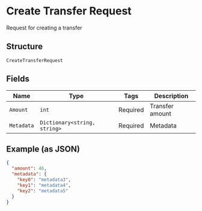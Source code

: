 
# Create Transfer Request

Request for creating a transfer

## Structure

`CreateTransferRequest`

## Fields

| Name | Type | Tags | Description |
|  --- | --- | --- | --- |
| `Amount` | `int` | Required | Transfer amount |
| `Metadata` | `Dictionary<string, string>` | Required | Metadata |

## Example (as JSON)

```json
{
  "amount": 46,
  "metadata": {
    "key0": "metadata3",
    "key1": "metadata4",
    "key2": "metadata5"
  }
}
```

